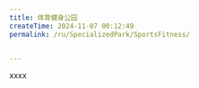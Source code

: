 ```yaml
---
title: 体育健身公园
createTime: 2024-11-07 00:12:49
permalink: /ru/SpecializedPark/SportsFitness/


---
```


xxxx